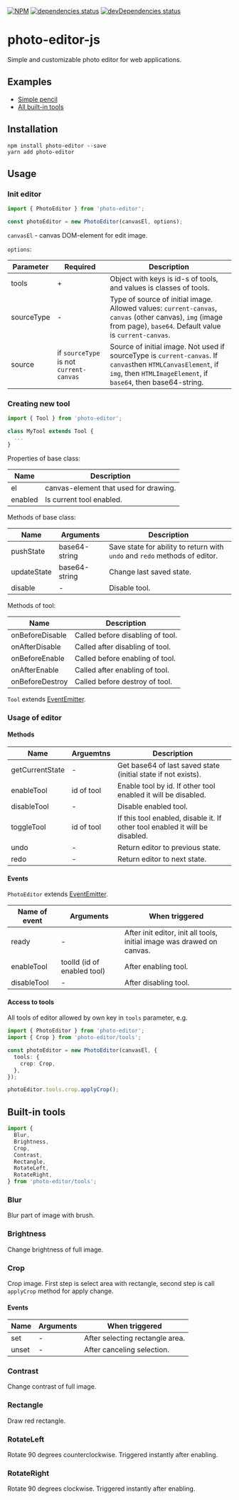 [![NPM](https://img.shields.io/npm/v/photo-editor.svg)](https://www.npmjs.com/package/photo-editor)
[![dependencies status](https://david-dm.org/vtaits/photo-editor-js/status.svg?path=packages/photo-editor)](https://david-dm.org/vtaits/photo-editor-js?path=packages/photo-editor)
[![devDependencies status](https://david-dm.org/vtaits/photo-editor-js/dev-status.svg?path=packages/photo-editor)](https://david-dm.org/vtaits/photo-editor-js?path=packages/photo-editor&type=dev)

# photo-editor-js
Simple and customizable photo editor for web applications.

## Examples

- [Simple pencil](https://codesandbox.io/s/zrm68oko34)
- [All built-in tools](https://codesandbox.io/s/x768q8r68o)

## Installation

```
npm install photo-editor --save
yarn add photo-editor
```

## Usage

### Init editor

```typescript
import { PhotoEditor } from 'photo-editor';

const photoEditor = new PhotoEditor(canvasEl, options);
```

`canvasEl` - canvas DOM-element for edit image.

`options`:

| Parameter | Required | Description |
| -------- | ------------ | -------- |
| tools | + | Object with keys is id-s of tools, and values is classes of tools. |
| sourceType | - | Type of source of initial image. Allowed values: `current-canvas`, `canvas` (other canvas), `img` (image from page), `base64`. Default value is `current-canvas`. |
| source | if `sourceType` is not `current-canvas` | Source of initial image. Not used if sourceType is `current-canvas`. If `canvas`then `HTMLCanvasElement`, if `img`, then `HTMLImageElement`, if `base64`, then base64-string. |

### Creating new tool

```typescript
import { Tool } from 'photo-editor';

class MyTool extends Tool {
  ...
}
```

Properties of base class:

| Name | Description |
| -------- | -------- |
| el | canvas-element that used for drawing. |
| enabled | Is current tool enabled. |

Methods of base class:

| Name | Arguments | Description |
| -------- | --------- | -------- |
| pushState | base64-string | Save state for ability to return with `undo` and `redo` methods of editor. |
| updateState | base64-string | Change last saved state. |
| disable | - | Disable tool. |

Methods of tool:

| Name | Description |
| -------- | -------- |
| onBeforeDisable | Called before disabling of tool. |
| onAfterDisable | Called after disabling of tool. |
| onBeforeEnable | Called before enabling of tool. |
| onAfterEnable | Called after enabling of tool. |
| onBeforeDestroy | Called before destroy of tool. |

`Tool` extends [EventEmitter](https://github.com/primus/eventemitter3).

### Usage of editor

#### Methods

| Name | Arguemtns | Description |
| -------- | --------- | -------- |
| getCurrentState | - | Get base64 of last saved state (initial state if not exists). |
| enableTool | id of tool | Enable tool by id. If other tool enabled it will be disabled. |
| disableTool | - | Disable enabled tool. |
| toggleTool | id of tool | If this tool enabled, disable it. If other tool enabled it will be disabled. |
| undo | - | Return editor to previous state. |
| redo | - | Return editor to next state. |

#### Events

`PhotoEditor` extends [EventEmitter](https://github.com/primus/eventemitter3).

| Name of event | Arguments | When triggered |
| ---------------- | --------- | -------- |
| ready | - | After init editor, init all tools, initial image was drawed on canvas. |
| enableTool | toolId (id of enabled tool) | After enabling tool. |
| disableTool | - | After disabling tool. |

#### Access to tools

All tools of editor allowed by own key in `tools` parameter, e.g.

```typescript
import { PhotoEditor } from 'photo-editor';
import { Crop } from 'photo-editor/tools';

const photoEditor = new PhotoEditor(canvasEl, {
  tools: {
    crop: Crop,
  },
});

photoEditor.tools.crop.applyCrop();
```

## Built-in tools

```typescript
import {
  Blur,
  Brightness,
  Crop,
  Contrast,
  Rectangle,
  RotateLeft,
  RotateRight,
} from 'photo-editor/tools';
```

### Blur

Blur part of image with brush.

### Brightness

Change brightness of full image.

### Crop

Crop image. First step is select area with rectangle, second step is call `applyCrop` method for apply change.

#### Events

| Name | Arguments | When triggered |
| ---------------- | --------- | -------- |
| set | - | After selecting rectangle area. |
| unset | - | After canceling selection. |

### Contrast

Change contrast of full image.

### Rectangle

Draw red rectangle.

### RotateLeft

Rotate 90 degrees counterclockwise. Triggered instantly after enabling.

### RotateRight

Rotate 90 degrees clockwise. Triggered instantly after enabling.
